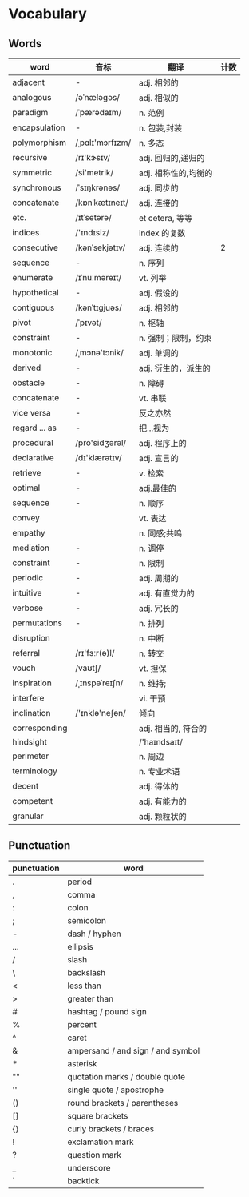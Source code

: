 # Vocabulary

## Words

| word          | 音标            | 翻译                 | 计数 |
| ------------- | --------------- | -------------------- | ---- |
| adjacent      | -               | adj. 相邻的          |      |
| analogous     | /əˈnæləɡəs/     | adj. 相似的          |      |
| paradigm      | /ˈpærədaɪm/     | n. 范例              |      |
| encapsulation | -               | n. 包装,封装         |      |
| polymorphism  | /ˌpɑlɪ'mɔrfɪzm/ | n. 多态              |      |
| recursive     | /rɪ'kɝsɪv/      | adj. 回归的,递归的   |      |
| symmetric     | /si'metrik/     | adj. 相称性的,均衡的 |      |
| synchronous   | /ˈsɪŋkrənəs/    | adj. 同步的          |      |
| concatenate   | /kɒnˈkætɪneɪt/  | adj. 连接的          |      |
| etc.          | /ɪtˈsetərə/     | et cetera, 等等      |      |
| indices       | /'ɪndɪsiz/      | index 的复数         |      |
| consecutive   | /kənˈsekjətɪv/  | adj. 连续的          | 2    |
| sequence      | -               | n. 序列              |      |
| enumerate     | /ɪˈnuːməreɪt/   | vt. 列举             |      |
| hypothetical  | -               | adj. 假设的          |      |
| contiguous    | /kənˈtɪɡjuəs/   | adj. 相邻的          |      |
| pivot         | /ˈpɪvət/        | n. 枢轴              |      |
| constraint    | -               | n. 强制；限制，约束  |      |
| monotonic     | /ˌmɔnə'tɔnik/   | adj. 单调的          |      |
| derived       | -               | adj. 衍生的，派生的  |      |
| obstacle      | -               | n. 障碍              |      |
| concatenate   | -               | vt. 串联             |      |
| vice versa    | -               | 反之亦然             |      |
| regard ... as | -               | 把...视为            |      |
| procedural    | /pro'sidʒərəl/  | adj. 程序上的        |      |
| declarative   | /dɪ'klærətɪv/   | adj. 宣言的          |      |
| retrieve      | -               | v. 检索              |      |
| optimal       | -               | adj.最佳的           |      |
| sequence      | -               | n. 顺序              |      |
| convey        |                 | vt. 表达             |      |
| empathy       |                 | n. 同感;共鸣         |      |
| mediation     | -               | n. 调停              |      |
| constraint    | -               | n. 限制              |      |
| periodic      | -               | adj. 周期的          |      |
| intuitive     | -               | adj. 有直觉力的      |      |
| verbose       | -               | adj. 冗长的          |      |
| permutations  | -               | n. 排列              |      |
| disruption    |                 | n. 中断              |      |
| referral      | /rɪ'fɜːr(ə)l/   | n. 转交              |      |
| vouch         | /vaʊtʃ/         | vt. 担保             |      |
| inspiration   | /ˌɪnspəˈreɪʃn/  | n. 维持;             |      |
| interfere     |                 | vi. 干预             |      |
| inclination   | /'ɪnklə'neʃən/  | 倾向                 |      |
| corresponding |                 | adj. 相当的, 符合的  |      |
| hindsight     |                 | /'haɪndsaɪt/         |      |
| perimeter     |                 | n. 周边              |      |
| terminology   |                 | n. 专业术语          |      |
| decent        |                 | adj. 得体的          |      |
| competent     |                 | adj. 有能力的        |      |
| granular      |                 | adj. 颗粒状的        |      |

## Punctuation

| punctuation | word                              |
| ----------- | --------------------------------- |
| .           | period                            |
| ,           | comma                             |
| :           | colon                             |
| ;           | semicolon                         |
| -           | dash / hyphen                     |
| ...         | ellipsis                          |
| /           | slash                             |
| \           | backslash                         |
| <           | less than                         |
| >           | greater than                      |
| #           | hashtag / pound sign              |
| %           | percent                           |
| ^           | caret                             |
| &           | ampersand / and sign / and symbol |
| \*          | asterisk                          |
| ""          | quotation marks / double quote    |
| ''          | single quote / apostrophe         |
| ()          | round brackets / parentheses      |
| []          | square brackets                   |
| {}          | curly brackets / braces           |
| !           | exclamation mark                  |
| ?           | question mark                     |
| \_          | underscore                        |
| `           | backtick                          |

